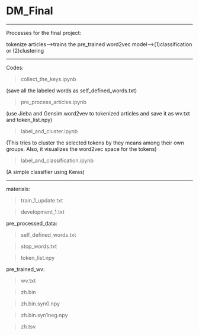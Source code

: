 # DM_Final
-----------------------------------------------
Processes for the final project:

tokenize articles-->trains the pre_trained word2vec model-->(1)classification or (2)clustering

-----------------------------------------------

Codes:

>collect_the_keys.ipynb

(save all the labeled words as self_defined_words.txt)
	
>pre_process_articles.ipynb

(use Jieba and Gensim.word2vev to tokenized articles and save it as wv.txt and token_list.npy)

>label_and_cluster.ipynb

(This tries to cluster the selected tokens by they means among their own groups. Also, it visualizes the word2vec space for the tokens)

>label_and_classification.ipynb

(A simple classifier using Keras)

-----------------------------------------------
  
materials:
>  train_1_update.txt

>  development_1.txt
  
pre_processed_data:
>  self_defined_words.txt

>  stop_words.txt

>  token_list.npy
  
pre_trained_wv:
>  wv.txt

>  zh.bin

>  zh.bin.syn0.npy

>  zh.bin.syn1neg.npy

>  zh.tsv
  











